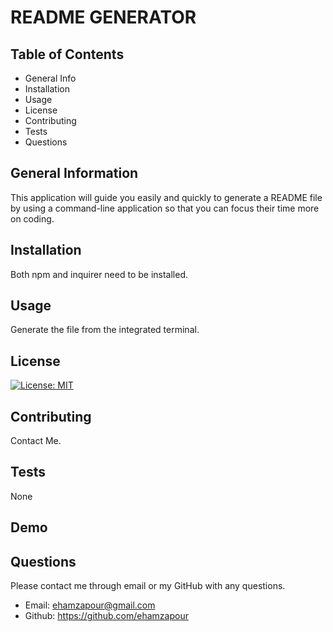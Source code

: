 # README GENERATOR

## Table of Contents
* General Info
* Installation
* Usage
* License
* Contributing
* Tests
* Questions

## General Information
This application will guide you easily and quickly to generate a README file by using a command-line application so that you can focus their time more on coding.

## Installation
Both npm and inquirer need to be installed.

## Usage
Generate the file from the integrated terminal.

## License
[![License: MIT](https://img.shields.io/badge/License-MIT-yellow.svg)](https://opensource.org/licenses/MIT)

## Contributing
Contact Me.

## Tests
None

## Demo


## Questions
Please contact me through email or my GitHub with any questions.
* Email: ehamzapour@gmail.com
* Github: https://github.com/ehamzapour